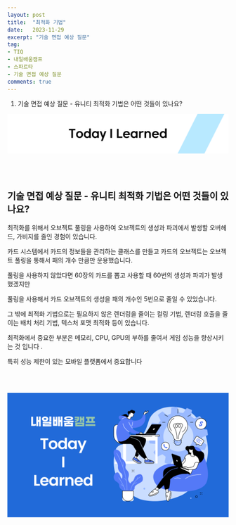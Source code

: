 ```yaml
---
layout: post
title:  "최적화 기법"
date:   2023-11-29
excerpt: "기술 면접 예상 질문"
tag:
- TIQ
- 내일배움캠프
- 스파르타
- 기술 면접 예상 질문
comments: true
---
```


1. 기술 면접 예상 질문 - 유니티 최적화 기법은 어떤 것들이 있나요?
   
![nbcbanner](/assets/img/TILbanner.png)

<br/>
<br/>

## 기술 면접 예상 질문 - 유니티 최적화 기법은 어떤 것들이 있나요?

최적화를 위해서 오브젝트 풀링을 사용하여 오브젝트의 생성과 파괴에서 발생할 오버헤드, 가비지를 줄인 경험이 있습니다.

카드 시스템에서 카드의 정보들을 관리하는 클래스를 만들고 카드의 오브젝트는 오브젝트 풀링을 통해서 패의 개수 만큼만 운용했습니다.

풀링을 사용하지 않았다면 60장의 카드를 뽑고 사용할 때 60번의 생성과 파괴가 발생 했겠지만 

풀링을 사용해서 카드 오브젝트의 생성을 패의 개수인 5번으로 줄일 수 있었습니다.


그 밖에 최적화 기법으로는 필요하지 않은 렌더링을 줄이는 컬링 기법, 렌더링 호출을 줄이는 배치 처리 기법, 텍스처 포맷 최적화 등이 있습니다.


최적화에서 중요한 부분은 메모리, CPU, GPU의 부하를 줄여서 게임 성능을 향상시키는 것 입니다 .

특히 성능 제한이 있는 모바일 플랫폼에서 중요합니다



<br/>
<br/>

![nbcthumbnail](/assets/img/thumbnail-image.png)